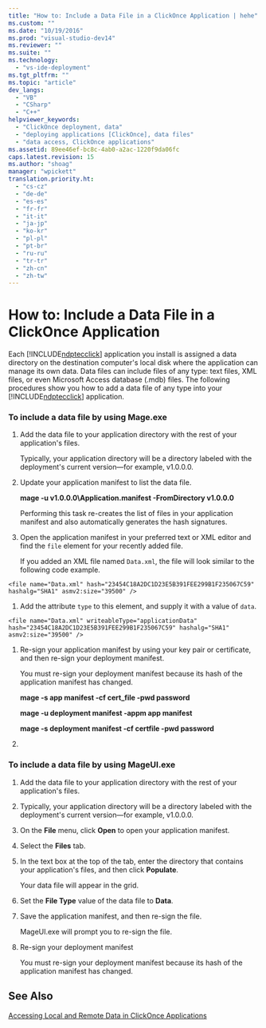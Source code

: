 ```yaml
---
title: "How to: Include a Data File in a ClickOnce Application | hehe"
ms.custom: ""
ms.date: "10/19/2016"
ms.prod: "visual-studio-dev14"
ms.reviewer: ""
ms.suite: ""
ms.technology: 
  - "vs-ide-deployment"
ms.tgt_pltfrm: ""
ms.topic: "article"
dev_langs: 
  - "VB"
  - "CSharp"
  - "C++"
helpviewer_keywords: 
  - "ClickOnce deployment, data"
  - "deploying applications [ClickOnce], data files"
  - "data access, ClickOnce applications"
ms.assetid: 89ee46ef-bc8c-4ab0-a2ac-1220f9da06fc
caps.latest.revision: 15
ms.author: "shoag"
manager: "wpickett"
translation.priority.ht: 
  - "cs-cz"
  - "de-de"
  - "es-es"
  - "fr-fr"
  - "it-it"
  - "ja-jp"
  - "ko-kr"
  - "pl-pl"
  - "pt-br"
  - "ru-ru"
  - "tr-tr"
  - "zh-cn"
  - "zh-tw"
---
```

# How to: Include a Data File in a ClickOnce Application
Each [!INCLUDE[ndptecclick](../deployment/includes/ndptecclick_md.md)] application you install is assigned a data directory on the destination computer's local disk where the application can manage its own data. Data files can include files of any type: text files, XML files, or even Microsoft Access database (.mdb) files. The following procedures show you how to add a data file of any type into your [!INCLUDE[ndptecclick](../deployment/includes/ndptecclick_md.md)] application.  
  
### To include a data file by using Mage.exe  
  
1.  Add the data file to your application directory with the rest of your application's files.  
  
     Typically, your application directory will be a directory labeled with the deployment's current version—for example, v1.0.0.0.  
  
2.  Update your application manifest to list the data file.  
  
     **mage -u v1.0.0.0\Application.manifest -FromDirectory v1.0.0.0**  
  
     Performing this task re-creates the list of files in your application manifest and also automatically generates the hash signatures.  
  
3.  Open the application manifest in your preferred text or XML editor and find the `file` element for your recently added file.  
  
     If you added an XML file named `Data.xml`, the file will look similar to the following code example.  
  
 `<file name="Data.xml" hash="23454C18A2DC1D23E5B391FEE299B1F235067C59" hashalg="SHA1" asmv2:size="39500" />`  
  
1.  Add the attribute `type` to this element, and supply it with a value of `data`.  
  
 `<file name="Data.xml" writeableType="applicationData" hash="23454C18A2DC1D23E5B391FEE299B1F235067C59" hashalg="SHA1" asmv2:size="39500" />`  
  
1.  Re-sign your application manifest by using your key pair or certificate, and then re-sign your deployment manifest.  
  
     You must re-sign your deployment manifest because its hash of the application manifest has changed.  
  
     **mage -s app manifest -cf cert_file -pwd password**  
  
     **mage -u deployment manifest -appm app manifest**  
  
     **mage -s deployment manifest -cf certfile -pwd password**  
  
2.  
  
### To include a data file by using MageUI.exe  
  
1.  Add the data file to your application directory with the rest of your application's files.  
  
2.  Typically, your application directory will be a directory labeled with the deployment's current version—for example, v1.0.0.0.  
  
3.  On the **File** menu, click **Open** to open your application manifest.  
  
4.  Select the **Files** tab.  
  
5.  In the text box at the top of the tab, enter the directory that contains your application's files, and then click **Populate**.  
  
     Your data file will appear in the grid.  
  
6.  Set the **File Type** value of the data file to **Data**.  
  
7.  Save the application manifest, and then re-sign the file.  
  
     MageUI.exe will prompt you to re-sign the file.  
  
8.  Re-sign your deployment manifest  
  
     You must re-sign your deployment manifest because its hash of the application manifest has changed.  
  
## See Also  
 [Accessing Local and Remote Data in ClickOnce Applications](../deployment/accessing-local-and-remote-data-in-clickonce-applications.md)